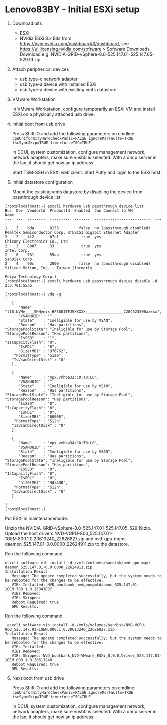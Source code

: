 # Lenovo83BY - Initial ESXi setup

1. Download bits

   - ESXi
   - NVidia ESXi 8.x Bits from https://nvid.nvidia.com/dashboard/#/dashboard, see https://ui.licensing.nvidia.com/software > Software Downloads. Download e.g. NVIDIA-GRID-vSphere-8.0-525.147.01-525.147.05-529.19.zip


2. Attach peripherical devices 

   - usb type-c network adapter
   - usb type-a device with installed ESXi
   - usb type-a device with existing vmfs datastore
   
3. VMware Workstation

   In VMware Workstation, configure temporarily an ESXi VM and install ESXi on a physically attached usb drive.

4. Initial boot from usb drive

   Press Shift-O and add the following parameters on cmdline:  
   `cpuUniformityHardCheckPanic=FALSE ignoreMsrFaults=TRUE tscSyncSkip=TRUE timerforceTSC=TRUE` 
   
   In DCUI, system customization, configure management network, network adapters, make sure vusb0 is selected.
   With a dhcp server in the lan, it should get now an ip address.
   
   Start TSM-SSH in ESXi web client. Start Putty and login to the ESXi host.

5. Initial datastore configuration

   Mount the existing vmfs datastore by disabling the device from passthrough device list.
   
```
[root@localhost:~] esxcli hardware usb passthrough device list
Bus  Dev  VendorId  ProductId  Enabled  Can Connect to VM          Name
---  ---  --------  ---------  -------  -------------------------  ----
1    3    bda       8153         false  no (passthrough disabled)  Realtek Semiconductor Corp. RTL8153 Gigabit Ethernet Adapter
2    2    4f2       b7c1          true  yes                        Chicony Electronics Co., Ltd
2    3    8087      33            true  yes                        Intel Corp.
2    6    781       55ab          true  yes                        SanDisk Corp.
2    4    90c       2000         false  no (passthrough disabled)  Silicon Motion, Inc. - Taiwan (formerly
                                                                   Feiya Technology Corp.)
[root@localhost:~] esxcli hardware usb passthrough device disable -d 2:6:781:55ab
```

```
[root@localhost:~] vdq -q
[
   {
      "Name"     : "t10.NVMe____SKHynix_HFS001TEJ9XXXXX_________________C20C523500xxxxx",
      "VSANUUID" : "",
      "State"    : "Ineligible for use by VSAN",
      "Reason"   : "Has partitions",
"StoragePoolState": "Ineligible for use by Storage Pool",
"StoragePoolReason": "Has partitions",
      "IsSSD"    : "1",
"IsCapacityFlash": "0",
      "IsPDL"    : "0",
      "Size(MB)" : "976762",
    "FormatType" : "512e",
   "IsVsanDirectDisk" : "0"
   },

   {
      "Name"     : "mpx.vmhba32:C0:T0:L0",
      "VSANUUID" : "",
      "State"    : "Ineligible for use by VSAN",
      "Reason"   : "Has partitions",
"StoragePoolState": "Ineligible for use by Storage Pool",
"StoragePoolReason": "Has partitions",
      "IsSSD"    : "0",
"IsCapacityFlash": "0",
      "IsPDL"    : "0",
      "Size(MB)" : "60000",
    "FormatType" : "512n",
   "IsVsanDirectDisk" : "0"
   },

   {
      "Name"     : "mpx.vmhba34:C0:T0:L0",
      "VSANUUID" : "",
      "State"    : "Ineligible for use by VSAN",
      "Reason"   : "Has partitions",
"StoragePoolState": "Ineligible for use by Storage Pool",
"StoragePoolReason": "Has partitions",
      "IsSSD"    : "0",
"IsCapacityFlash": "0",
      "IsPDL"    : "0",
      "Size(MB)" : "942480",
    "FormatType" : "512n",
   "IsVsanDirectDisk" : "0"
   }

]
[root@localhost:~] 
```

   Put ESXi in maintenancemode.
   
   Unzip the NVIDIA-GRID-vSphere-8.0-525.147.01-525.147.05-529.19.zip.  
   Upload the host drivers NVD-VGPU-800_525.147.01-1OEM.800.1.0.20613240_22626827.zip and nvd-gpu-mgmt-daemon_525.147.01-0.0.0000_22624911.zip to the datastore.
   
   
   Run the following command.

```
esxcli software vib install -d /vmfs/volumes/sandisk/nvd-gpu-mgmt-daemon_525.147.01-0.0.0000_22624911.zip
Installation Result
   Message: The update completed successfully, but the system needs to be rebooted for the changes to be effective.
   VIBs Installed: NVD_bootbank_nvdgpumgmtdaemon_525.147.01-1OEM.700.1.0.15843807
   VIBs Removed:
   VIBs Skipped:
   Reboot Required: true
   DPU Results:
```

   Run the following command.

```
 esxcli software vib install -d /vmfs/volumes/sandisk/NVD-VGPU-800_525.147.01-1OEM.800.1.0.20613240_22626827.zip
Installation Result
   Message: The update completed successfully, but the system needs to be rebooted for the changes to be effective.
   VIBs Installed:
   VIBs Removed:
   VIBs Skipped: NVD_bootbank_NVD-VMware_ESXi_8.0.0_Driver_525.147.01-1OEM.800.1.0.20613240
   Reboot Required: true
   DPU Results:
```

6. Next boot from usb drive

   Press Shift-O and add the following parameters on cmdline:  
   `cpuUniformityHardCheckPanic=FALSE ignoreMsrFaults=TRUE tscSyncSkip=TRUE timerforceTSC=TRUE`
   
   In DCUI, system customization, configure management network, network adapters, make sure vusb0 is selected.
   With a dhcp server in the lan, it should get now an ip address.


